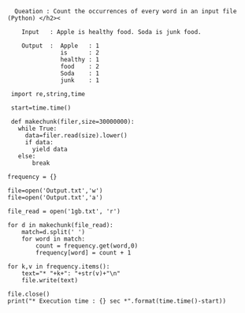
      Queation : Count the occurrences of every word in an input file (Python) </h2><
        
        Input   : Apple is healthy food. Soda is junk food.
        
        Output  :  Apple   : 1
                   is      : 2
                   healthy : 1
                   food    : 2
                   Soda    : 1
                   junk    : 1
    
     import re,string,time

     start=time.time()

     def makechunk(filer,size=30000000):
       while True:
         data=filer.read(size).lower()
         if data:
           yield data
       else:
           break
       
    frequency = {}

    file=open('Output.txt','w')
    file=open('Output.txt','a')

    file_read = open('1gb.txt', 'r')

    for d in makechunk(file_read):
        match=d.split(' ')
        for word in match:
            count = frequency.get(word,0)
            frequency[word] = count + 1
   
    for k,v in frequency.items():
        text="* "+k+": "+str(v)+"\n"
        file.write(text)
   
    file.close()
    print("* Execution time : {} sec *".format(time.time()-start))
      
     
